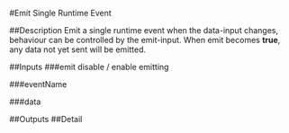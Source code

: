 #Emit Single Runtime Event

##Description
Emit a single runtime event when the data-input changes, behaviour can be controlled by the emit-input. When emit becomes **true**, any data not yet sent will be emitted.

##Inputs
###emit
disable / enable emitting

###eventName


###data


##Outputs
##Detail

